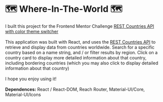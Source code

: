 # 🗺️ Where-In-The-World 🗺️

I built this project for the Frontend Mentor Challenge <a href="https://www.frontendmentor.io/challenges/rest-countries-api-with-color-theme-switcher-5cacc469fec04111f7b848ca">REST Countries API with color theme switcher</a><br>
<br>
This application was built with React, and uses the <a href="https://restcountries.eu/">REST Countries API</a> to retrieve and display data from countries worldwide. Search for a specific country based on a name string, and / or filter results by region. Click on a country card to display more detailed information about that country, including bordering countries (which you may also click to display detailed information about that country)<br>
<br>
I hope you enjoy using it!<br>
<br>
<strong>Dependences:</strong> React / React-DOM, Reach Router, Material-UI/Core, Material-UI/Icons
